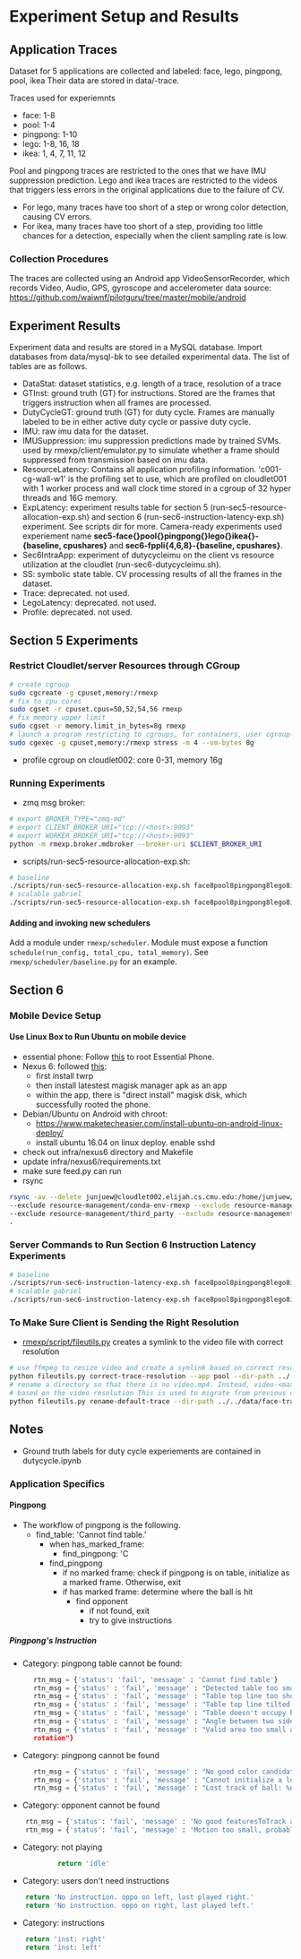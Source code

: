 # Experiment Setup and Results

## Application Traces

Dataset for 5 applications are collected and labeled: face, lego, pingpong, pool, ikea
Their data are stored in data/<app>-trace.

Traces used for experiemnts
* face: 1-8
* pool: 1-4
* pingpong: 1-10
* lego: 1-8, 16, 18
* ikea: 1, 4, 7, 11, 12

Pool and pingpong traces are restricted to the ones that we have IMU suppression prediction.
Lego and ikea traces are restricted to the videos that triggers less errors in the original applications due to the failure of CV.
  * For lego, many traces have too short of a step or wrong color detection, causing CV errors.
  * For ikea, many traces have too short of a step, providing too little chances for a detection, especially when the client sampling rate is low.

### Collection Procedures

The traces are collected using an Android app VideoSensorRecorder, which records Video, Audio, GPS, gyroscope and accelerometer data 
source: https://github.com/waiwnf/pilotguru/tree/master/mobile/android

## Experiment Results

Experiment data and results are stored in a MySQL database. Import databases from data/mysql-bk to see detailed experimental data.
The list of tables are as follows.

* DataStat: dataset statistics, e.g. length of a trace, resolution of a trace
* GTInst: ground truth (GT) for instructions. Stored are the frames that triggers instruction when all frames are processed.
* DutyCycleGT: ground truth (GT) for duty cycle. Frames are manually labeled to be in either active duty cycle or passive duty cycle.
* IMU: raw imu data for the dataset.
* IMUSuppression: imu suppression predictions made by trained SVMs. used by rmexp/client/emulator.py to simulate whether a frame should suppressed from transmission based on imu data.
* ResourceLatency: Contains all application profiling information. 'c001-cg-wall-w1' is the profiling set to use, which are profiled on cloudlet001 with 1 worker process and wall clock time stored in a cgroup of 32 hyper threads and 16G memory.
* ExpLatency: experiment results table for section 5 (run-sec5-resource-allocation-exp.sh) and section 6 (run-sec6-instruction-latency-exp.sh) experiment. See scripts dir for more. Camera-ready experiments used experiement name **sec5-face{}pool{}pingpong{}lego{}ikea{}-{baseline, cpushares}** and **sec6-fppli{4,6,8}-{baseline, cpushares}**.
* Sec6IntraApp: experiment of dutycycleimu on the client vs resource utilization at the cloudlet (run-sec6-dutycycleimu.sh).
* SS: symbolic state table. CV processing results of all the frames in the dataset.
* Trace: deprecated. not used.
* LegoLatency: deprecated. not used.
* Profile: deprecated. not used.



## Section 5 Experiments

### Restrict Cloudlet/server Resources through CGroup
```bash
# create cgroup
sudo cgcreate -g cpuset,memory:/rmexp
# fix to cpu cores
sudo cgset -r cpuset.cpus=50,52,54,56 rmexp
# fix memory upper limit
sudo cgset -r memory.limit_in_bytes=8g rmexp
# launch a program restricting to cgroups, for containers, user cgroup-parent 
sudo cgexec -g cpuset,memory:/rmexp stress -m 4 --vm-bytes 8g
```
* profile cgroup on cloudlet002: core 0-31, memory 16g

### Running Experiments

* zmq msg broker:

```bash
# export BROKER_TYPE="zmq-md"
# export CLIENT_BROKER_URI="tcp://<host>:9093"
# export WORKER_BROKER_URI="tcp://<host>:9093"
python -m rmexp.broker.mdbroker --broker-uri $CLIENT_BROKER_URI
```

* scripts/run-sec5-resource-allocation-exp.sh:

```bash
# baseline
./scripts/run-sec5-resource-allocation-exp.sh face8pool8pingpong8lego8ikea8 baseline sec5-face8pool8pingpong8lego8ikea8-baseline
# scalable gabriel
./scripts/run-sec5-resource-allocation-exp.sh face8pool8pingpong8lego8ikea8 cpushares sec5-face8pool8pingpong8lego8ikea8-cpushares
```

#### Adding and invoking new schedulers
Add a module under `rmexp/scheduler`. Module must expose a function `schedule(run_config, total_cpu, total_memory)`. See `rmexp/scheduler/baseline.py` for an example.

## Section 6

### Mobile Device Setup

#### Use Linux Box to Run Ubuntu on mobile device
* essential phone:
  Follow [this](https://android.gadgethacks.com/how-to/root-your-essential-ph-1-with-magisk-0187784/1) to root Essential Phone.
* Nexus 6:
  followed [this](https://android.gadgethacks.com/how-to/magisk-101-install-magisk-root-with-twrp-0179668/):
    * first install twrp
    * then install latestest magisk manager apk as an app
    * within the app, there is "direct install" magisk disk, which successfully rooted the phone.
* Debian/Ubuntu on Android with chroot:
  * https://www.maketecheasier.com/install-ubuntu-on-android-linux-deploy/
  * install ubuntu 16.04 on linux deploy. enable sshd
* check out infra/nexus6 directory and Makefile
* update infra/nexus6/requirements.txt
* make sure feed.py can run
* rsync 
```bash
rsync -av --delete junjuew@cloudlet002.elijah.cs.cmu.edu:/home/junjuew/work/resource-management \
--exclude resource-management/conda-env-rmexp --exclude resource-management/.git --exclude resource-management/data \
--exclude resource-management/third_party --exclude resource-management/visualization \
.
```

### Server Commands to Run Section 6 Instruction Latency Experiments

```bash
# baseline
./scripts/run-sec6-instruction-latency-exp.sh face8pool8pingpong8lego8ikea8 baseline sec6-fppli8-baseline
# scalable gabriel
./scripts/run-sec6-instruction-latency-exp.sh face8pool8pingpong8lego8ikea8 cpushares sec6-fppli8-cpushares
```

### To Make Sure Client is Sending the Right Resolution

* [rmexp/script/fileutils.py](rmexp/script/fileutils.py) creates a symlink to the video file with correct resolution
```bash
# use ffmpeg to resize video and create a symlink based on correct resolution
python fileutils.py correct-trace-resolution --app pool --dir-path ../../data/pool-trace
# rename a directory so that there is no video.mp4. Instead, video-<max_wh>.mp4 will be created
# based on the video resolution This is used to migrate from previous dataset format.
python fileutils.py rename-default-trace --dir-path ../../data/face-trace
```

## Notes

* Ground truth labels for duty cycle experiements are contained in dutycycle.ipynb

### Application Specifics

#### Pingpong
  * The workflow of pingpong is the following.
    * find_table: 'Cannot find table.'
      * when has_marked_frame:
        * find_pingpong: 'C
      * find_pingpong
        * if no marked frame: check if pingpong is on table, initialize as a
          marked frame. Otherwise, exit
        * if has marked frame: determine where the ball is hit
          * find opponent
            * if not found, exit
            * try to give instructions

##### Pingpong's Instruction
  * Category: pingpong table cannot be found:
```python
      rtn_msg = {'status': 'fail', 'message' : 'Cannot find table'}
      rtn_msg = {'status' : 'fail', 'message' : "Detected table too small: %f" % table_area_percentage}
      rtn_msg = {'status' : 'fail', 'message' : "Table top line too short"}
      rtn_msg = {'status' : 'fail', 'message' : "Table top line tilted too much"}
      rtn_msg = {'status' : 'fail', 'message' : "Table doesn't occupy bottom part of image"}
      rtn_msg = {'status' : 'fail', 'message' : "Angle between two side edge not right"}
      rtn_msg = {'status' : 'fail', 'message' : "Valid area too small after
      rotation"}
```
  * Category: pingpong cannot be found
```python
      rtn_msg = {'status' : 'fail', 'message' : "No good color candidate"}
      rtn_msg = {'status' : 'fail', 'message' : "Cannot initialize a location of ball"}
      rtn_msg = {'status' : 'fail', 'message' : "Lost track of ball: %d" % ball_moved_dist}
```
  * Category: opponent cannot be found
```python
    rtn_msg = {'status': 'fail', 'message' : 'No good featuresToTrack at all, probably no one in the scene'}
    rtn_msg = {'status': 'fail', 'message' : 'Motion too small, probably no one in the scene'}
```
  * Category: not playing
```python
            return 'idle'
```
  * Category: users don't need instructions
```python
    return 'No instruction. oppo on left, last played right.'
    return 'No instruction. oppo on right, last played left.'
```
  * Category: instructions
```python
    return 'inst: right'
    return 'inst: left'
```
